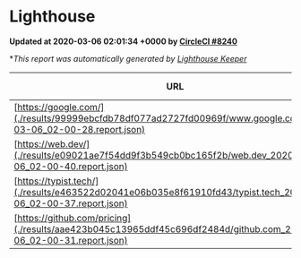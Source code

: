 
# Lighthouse

**Updated at 2020-03-06 02:01:34 +0000 by [CircleCI #8240](https://circleci.com/gh/ItinerisLtd/lighthouse-keeper-example/8240)**

**This report was automatically generated by [Lighthouse Keeper](https://github.com/itinerisltd/lighthouse-keeper)*

| URL | Performance | Accessibility | Best Practices | SEO | PWA | Updated At |
| --- | --- | --- | --- | --- | --- | --- |
| [https://google.com/](./results/99999ebcfdb78df077ad2727fd00969f/www.google.com_2020-03-06_02-00-28.report.json) | 0.92 | 0.86 | 0.93 | 0.92 | 0.56 | 2020-03-06T02:00:28.689Z |
| [https://web.dev/](./results/e09021ae7f54dd9f3b549cb0bc165f2b/web.dev_2020-03-06_02-00-40.report.json) | 0.92 | 0.92 | 1 | 0.98 | 1 | 2020-03-06T02:00:40.020Z |
| [https://typist.tech/](./results/e463522d02041e06b035e8f61910fd43/typist.tech_2020-03-06_02-00-37.report.json) | 0.98 | 0.92 | 0.86 | 0.9 | 0.59 | 2020-03-06T02:00:37.437Z |
| [https://github.com/pricing](./results/aae423b045c13965ddf45c696df2484d/github.com_2020-03-06_02-00-31.report.json) | 0.66 | 0.93 | 0.93 | 0.92 | 0.56 | 2020-03-06T02:00:31.837Z |
